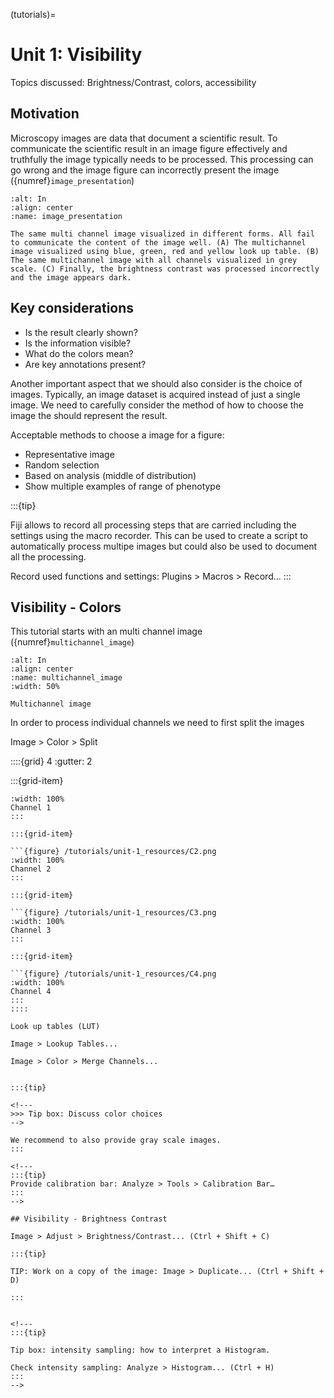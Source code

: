 (tutorials)=
# Unit 1: Visibility

Topics discussed: Brightness/Contrast, colors, accessibility

## Motivation

Microscopy images are data that document a scientific result. To communicate the scientific result in an image figure effectively and truthfully the image typically needs to be processed. This processing can go wrong and the image figure can incorrectly present the image ({numref}`image_presentation`)

```{figure} /tutorials/unit-1_resources/image_presentation.png
:alt: In
:align: center
:name: image_presentation

The same multi channel image visualized in different forms. All fail to communicate the content of the image well. (A) The multichannel image visualized using blue, green, red and yellow look up table. (B) The same multichannel image with all channels visualized in grey scale. (C) Finally, the brightness contrast was processed incorrectly and the image appears dark. 
```
## Key considerations

- Is the result clearly shown?
- Is the information visible?
- What do the colors mean?
- Are key annotations present?

Another important aspect that we should also consider is the choice of images. Typically, an image dataset is acquired instead of just a single image. We need to carefully consider the method of how to choose the image the should represent the result. 

Acceptable methods to choose a image for a figure:
- Representative image
- Random selection
- Based on analysis (middle of distribution)
- Show multiple examples of range of phenotype


:::{tip}

Fiji allows to record all processing steps that are carried including the settings using the macro recorder. This can be used to create a script to automatically process multipe images but could also be used to document all the processing. 

Record used functions and settings: Plugins > Macros > Record...
:::

## Visibility - Colors

This tutorial starts with an multi channel image ({numref}`multichannel_image`)

```{figure} /tutorials/unit-1_resources/multichannel_image.png
:alt: In
:align: center
:name: multichannel_image
:width: 50%

Multichannel image
```

In order to process individual channels we need to first split the images

Image > Color > Split

::::{grid} 4
:gutter: 2

:::{grid-item}
```{figure} /tutorials/unit-1_resources/C1.png
:width: 100%
Channel 1
:::

:::{grid-item}

```{figure} /tutorials/unit-1_resources/C2.png
:width: 100%
Channel 2
:::

:::{grid-item}

```{figure} /tutorials/unit-1_resources/C3.png
:width: 100%
Channel 3
:::

:::{grid-item}

```{figure} /tutorials/unit-1_resources/C4.png
:width: 100%
Channel 4
:::
::::

Look up tables (LUT)

Image > Lookup Tables...

Image > Color > Merge Channels...


:::{tip}

<!---
>>> Tip box: Discuss color choices
-->

We recommend to also provide gray scale images.
:::

<!---
:::{tip}
Provide calibration bar: Analyze > Tools > Calibration Bar…
:::
-->

## Visibility - Brightness Contrast

Image > Adjust > Brightness/Contrast... (Ctrl + Shift + C)

:::{tip}

TIP: Work on a copy of the image: Image > Duplicate... (Ctrl + Shift + D)

:::


<!---
:::{tip}

Tip box: intensity sampling: how to interpret a Histogram.

Check intensity sampling: Analyze > Histogram... (Ctrl + H)
:::
-->

